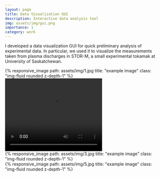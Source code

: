 ```yaml
---
layout: page
title: Data Visualization GUI
description: Interactive data analysis tool
img: assets/img/gui.png
importance: 1
category: work
---
```


I developed a data visualization GUI for quick preliminary analysis of
experimental data. In particular, we used it to visualize the measurements
taken from plasma discharges in STOR-M, a small experimental tokamak at 
University of Saskatchewan.



<div class="row">
    <div class="col-sm mt-3 mt-md-0">
        {% responsive_image path: assets/img/1.jpg title: "example image" class: "img-fluid rounded z-depth-1" %}
    </div>
    <video width="320" height="240" controls>
      <source src="assets/img/gui_plot.mp4" type="video/mp4">
      </video>
    <div class="col-sm mt-3 mt-md-0">
        {% responsive_image path: assets/img/3.jpg title: "example image" class: "img-fluid rounded z-depth-1" %}
    </div>
    <div class="col-sm mt-3 mt-md-0">
        {% responsive_image path: assets/img/5.jpg title: "example image" class: "img-fluid rounded z-depth-1" %}
    </div>
</div>
